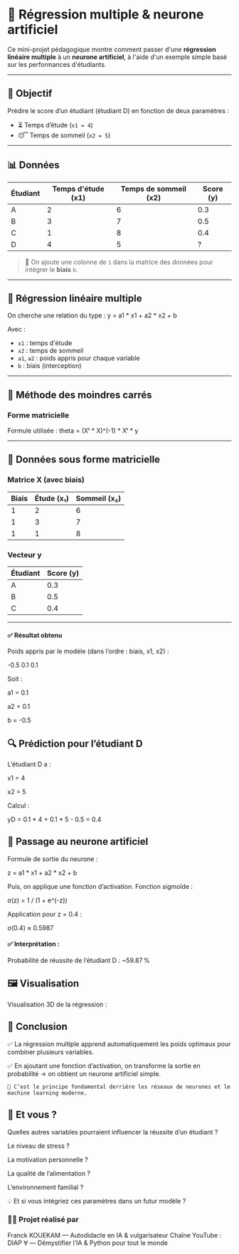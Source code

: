 # 📘 Régression multiple & neurone artificiel

Ce mini-projet pédagogique montre comment passer d'une **régression linéaire multiple** à un **neurone artificiel**, à l'aide d'un exemple simple basé sur les performances d'étudiants.

---

## 🎯 Objectif

Prédire le score d’un étudiant (étudiant D) en fonction de deux paramètres :

- ⏳ Temps d’étude (`x1 = 4`)
- 😴 Temps de sommeil (`x2 = 5`)

---

## 📊 Données

| Étudiant | Temps d'étude (x1) | Temps de sommeil (x2) | Score (y) |
|----------|--------------------|------------------------|-----------|
| A        | 2                  | 6                      | 0.3       |
| B        | 3                  | 7                      | 0.5       |
| C        | 1                  | 8                      | 0.4       |
| D        | 4                  | 5                      | ?         |

> 🔎 On ajoute une colonne de `1` dans la matrice des données pour intégrer le **biais** `b`.

---

## 🧮 Régression linéaire multiple

On cherche une relation du type :
y = a1 * x1 + a2 * x2 + b

Avec :

- `x1` : temps d'étude  
- `x2` : temps de sommeil  
- `a1`, `a2` : poids appris pour chaque variable  
- `b` : biais (interception)

---

## 📐 Méthode des moindres carrés

### Forme matricielle

Formule utilisée :
theta = (Xᵗ * X)^(-1) * Xᵗ * y


---

## 🔢 Données sous forme matricielle
### Matrice X (avec biais)

| Biais | Étude (x₁) | Sommeil (x₂) |
| ----- | ---------- | ------------ |
| 1     | 2          | 6            |
| 1     | 3          | 7            |
| 1     | 1          | 8            |



### Vecteur y
| Étudiant | Score (y) |
| -------- | --------- |
| A        | 0.3       |
| B        | 0.5       |
| C        | 0.4       |



---

#### ✅ Résultat obtenu
Poids appris par le modèle (dans l’ordre : biais, x1, x2) :

-0.5 0.1 0.1

Soit :

a1 = 0.1

a2 = 0.1

b = -0.5

## 🔍 Prédiction pour l’étudiant D

L’étudiant D a :

x1 = 4

x2 = 5

Calcul :

yD = 0.1 * 4 + 0.1 * 5 - 0.5 = 0.4

## 🧠 Passage au neurone artificiel

Formule de sortie du neurone :

z = a1 * x1 + a2 * x2 + b

Puis, on applique une fonction d’activation.
Fonction sigmoïde :

σ(z) = 1 / (1 + e^(-z))

Application pour z = 0.4 :

σ(0.4) ≈ 0.5987

#### ✅ Interprétation :

Probabilité de réussite de l’étudiant D : ~59.87 %

## 🖼️ Visualisation

Visualisation 3D de la régression :


## 📌 Conclusion

✅ La régression multiple apprend automatiquement les poids optimaux pour combiner plusieurs variables.

✅ En ajoutant une fonction d’activation, on transforme la sortie en probabilité → on obtient un neurone artificiel simple.

    🧠 C’est le principe fondamental derrière les réseaux de neurones et le machine learning moderne.

## 💬 Et vous ?

Quelles autres variables pourraient influencer la réussite d’un étudiant ?

Le niveau de stress ?

La motivation personnelle ?

La qualité de l’alimentation ?

L’environnement familial ?

💡 Et si vous intégriez ces paramètres dans un futur modèle ?

### 👨‍🔬 Projet réalisé par

Franck KOUEKAM — Autodidacte en IA & vulgarisateur
Chaîne YouTube : DIAP ∀ — Démystifier l’IA & Python pour tout le monde












